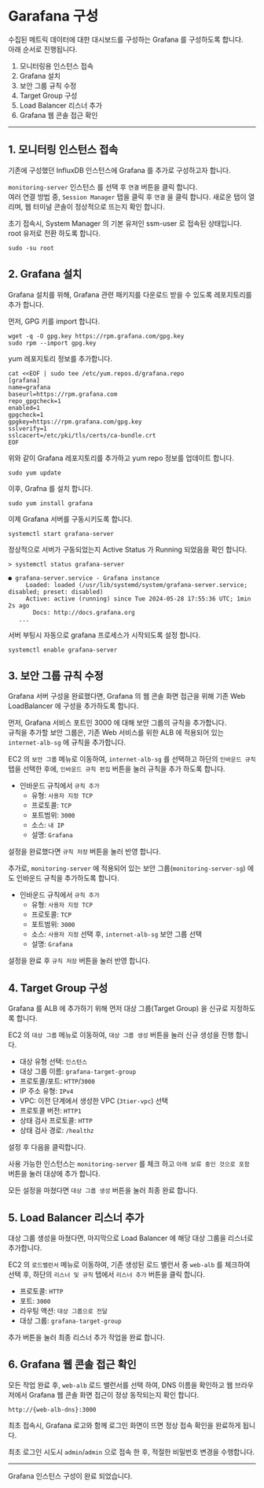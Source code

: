 # Garafana 구성

수집된 메트릭 데이터에 대한 대시보드를 구성하는 Grafana 를 구성하도록 합니다.  
아래 순서로 진행됩니다.

1. 모니터링용 인스턴스 접속
2. Grafana 설치
3. 보안 그룹 규칙 수정 
4. Target Group 구성
5. Load Balancer 리스너 추가
6. Grafana 웹 콘솔 접근 확인

---
## 1. 모니터링 인스턴스 접속
기존에 구성했던 InfluxDB 인스턴스에 Grafana 를 추가로 구성하고자 합니다. 

`monitoring-server` 인스턴스 를 선택 후 `연결` 버튼을 클릭 합니다.  
여러 연결 방법 중, `Session Manager` 탭을 클릭 후 `연결` 을 클릭 합니다. 새로운 탭이 열리며, 웹 터미널 콘솔이 정상적으로 뜨는지 확인 합니다.  

초기 접속시, System Manager 의 기본 유저인 ssm-user 로 접속된 상태입니다. root 유저로 전환 하도록 합니다.

```
sudo -su root
```


## 2. Grafana 설치
Grafana 설치를 위해, Grafana 관련 패키지를 다운로드 받을 수 있도록 레포지토리를 추가 합니다. 

먼저, GPG 키를 import 합니다.
```
wget -q -O gpg.key https://rpm.grafana.com/gpg.key
sudo rpm --import gpg.key
```

yum 레포지토리 정보를 추가합니다.

```
cat <<EOF | sudo tee /etc/yum.repos.d/grafana.repo
[grafana]
name=grafana
baseurl=https://rpm.grafana.com
repo_gpgcheck=1
enabled=1
gpgcheck=1
gpgkey=https://rpm.grafana.com/gpg.key
sslverify=1
sslcacert=/etc/pki/tls/certs/ca-bundle.crt
EOF
```

위와 같이 Grafana 레포지토리를 추가하고 yum repo 정보를 업데이트 합니다.
```
sudo yum update
```

이후, Grafna 를 설치 합니다. 

```
sudo yum install grafana
```

이제 Grafana 서버를 구동시키도록 합니다. 

```
systemctl start grafana-server
```

정상적으로 서버가 구동되었는지 Active Status 가 Running 되었음을 확인 합니다.

```
> systemctl status grafana-server

● grafana-server.service - Grafana instance
     Loaded: loaded (/usr/lib/systemd/system/grafana-server.service; disabled; preset: disabled)
     Active: active (running) since Tue 2024-05-28 17:55:36 UTC; 1min 2s ago
       Docs: http://docs.grafana.org
   ...
```

서버 부팅시 자동으로 grafana 프로세스가 시작되도록 설정 합니다.

```
systemctl enable grafana-server
```

## 3. 보안 그룹 규칙 수정 
Grafana 서버 구성을 완료했다면, Grafana 의 웹 콘솔 화면 접근을 위해 기존 Web LoadBalancer 에 구성을 추가하도록 합니다.  

먼저, Grafana 서비스 포트인 3000 에 대해 보안 그룹의 규칙을 추가합니다.  
규칙을 추가할 보안 그룹은, 기존 Web 서비스를 위한 ALB 에 적용되어 있는 `internet-alb-sg` 에 규칙을 추가합니다.  

EC2 의 `보안 그룹` 메뉴로 이동하여, `internet-alb-sg` 를 선택하고 하단의 `인바운드 규칙` 탭을 선택한 후에, `인바운드 규칙 편집` 버튼을 눌러 규칙을 추가 하도록 합니다.  

- 인바운드 규칙에서 `규칙 추가`  
  * 유형: `사용자 지정 TCP`
  * 프로토콜: `TCP`
  * 포트범위: `3000`
  * 소스: `내 IP`
  * 설명: `Grafana` 

설정을 완료했다면 `규칙 저장` 버튼을 눌러 반영 합니다. 

추가로, `monitoring-server` 에 적용되어 있는 보안 그룹(`monitoring-server-sg`) 에도 인바운드 규칙을 추가하도록 합니다.

- 인바운드 규칙에서 `규칙 추가`  
  * 유형: `사용자 지정 TCP`
  * 프로토콜: `TCP`
  * 포트범위: `3000`
  * 소스: `사용자 지정` 선택 후, `internet-alb-sg` 보안 그룹 선택
  * 설명: `Grafana` 

설정을 완료 후 `규칙 저장` 버튼을 눌러 반영 합니다. 


## 4. Target Group 구성

Grafana 를 ALB 에 추가하기 위해 먼저 대상 그룹(Target Group) 을 신규로 지정하도록 합니다. 

EC2 의 `대상 그룹` 메뉴로 이동하여, `대상 그룹 생성` 버튼을 눌러 신규 생성을 진행 합니다.  

- 대상 유형 선택: `인스턴스`
- 대상 그룹 이름: `grafana-target-group`
- 프로토콜/포트: `HTTP`/`3000`
- IP 주소 유형: `IPv4`
- VPC: 이전 단계에서 생성한 VPC (`3tier-vpc`) 선택
- 프로토콜 버전: `HTTP1`
- 상태 검사 프로토콜: `HTTP`
- 상태 검사 경로: `/healthz`

설정 후 다음을 클릭합니다. 

사용 가능한 인스턴스는 `monitoring-server` 를 체크 하고 `아래 보류 중인 것으로 포함` 버튼을 눌러 대상에 추가 합니다. 

모든 설정을 마쳤다면 `대상 그룹 생성` 버튼을 눌러 최종 완료 합니다. 


## 5. Load Balancer 리스너 추가
대상 그룹 생성을 마쳤다면, 마지막으로 Load Balancer 에 해당 대상 그룹을 리스너로 추가합니다. 

EC2 의 `로드밸런서` 메뉴로 이동하여, 기존 생성된 로드 밸런서 중 `web-alb` 를 체크하여 선택 후, 하단의 `리스너 및 규칙` 탭에서 `리스너 추가` 버튼을 클릭 합니다. 

- 프로토콜: `HTTP`
- 포트: `3000`
- 라우팅 액션: `대상 그룹으로 전달`
- 대상 그룹: `grafana-target-group`

추가 버튼을 눌러 최종 리스너 추가 작업을 완료 합니다. 

## 6. Grafana 웹 콘솔 접근 확인
모든 작업 완료 후, `web-alb` 로드 밸런서를 선택 하여, DNS 이름을 확인하고 웹 브라우저에서 Grafana 웹 콘솔 화면 접근이 정상 동작되는지 확인 합니다.

```
http://{web-alb-dns}:3000
```

최초 접속시, Grafana 로고와 함께 로그인 화면이 뜨면 정상 접속 확인을 완료하게 됩니다.

최초 로그인 시도시 `admin`/`admin` 으로 접속 한 후, 적절한 비밀번호 변경을 수행합니다. 


---

Grafana 인스턴스 구성이 완료 되었습니다.

